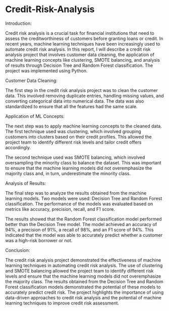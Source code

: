 # Credit-Risk-Analysis
Introduction:

Credit risk analysis is a crucial task for financial institutions that need to assess the creditworthiness of customers before granting loans or credit. In recent years, machine learning techniques have been increasingly used to automate credit risk analysis. In this report, I will describe a credit risk analysis project that involves customer data cleaning, the application of machine learning concepts like clustering, SMOTE balancing, and analysis of results through Decision Tree and Random Forest classification. The project was implemented using Python.

Customer Data Cleaning:

The first step in the credit risk analysis project was to clean the customer data. This involved removing duplicate entries, handling missing values, and converting categorical data into numerical data. The data was also standardized to ensure that all the features had the same scale.

Application of ML Concepts:

The next step was to apply machine learning concepts to the cleaned data. The first technique used was clustering, which involved grouping customers into clusters based on their credit profiles. This allowed the project team to identify different risk levels and tailor credit offers accordingly.

The second technique used was SMOTE balancing, which involved oversampling the minority class to balance the dataset. This was important to ensure that the machine learning models did not overemphasize the majority class and, in turn, underestimate the minority class.

Analysis of Results:

The final step was to analyze the results obtained from the machine learning models. Two models were used: Decision Tree and Random Forest classification. The performance of the models was evaluated based on metrics like accuracy, precision, recall, and F1 score.

The results showed that the Random Forest classification model performed better than the Decision Tree model. The model achieved an accuracy of 94%, a precision of 91%, a recall of 98%, and an F1 score of 94%. This indicated that the model was able to accurately predict whether a customer was a high-risk borrower or not.

Conclusion:

The credit risk analysis project demonstrated the effectiveness of machine learning techniques in automating credit risk analysis. The use of clustering and SMOTE balancing allowed the project team to identify different risk levels and ensure that the machine learning models did not overemphasize the majority class. The results obtained from the Decision Tree and Random Forest classification models demonstrated the potential of these models to accurately predict credit risk. The project highlights the importance of using data-driven approaches to credit risk analysis and the potential of machine learning techniques to improve credit risk assessment.
